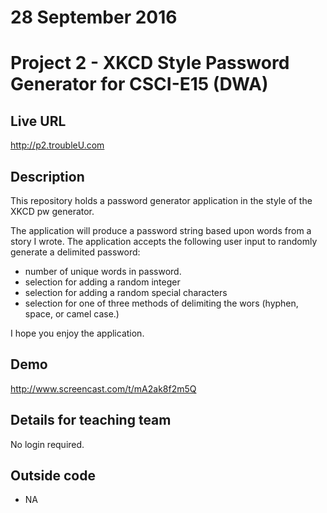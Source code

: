 # 28 September 2016
# Project 2 - XKCD Style Password Generator for CSCI-E15 (DWA)

## Live URL
<http://p2.troubleU.com>

## Description
This repository holds a password generator application in the style of the XKCD pw generator.

The application will produce a password string based upon words from a story I wrote. The application accepts the following user input to randomly generate a delimited password:

- number of unique words in password.
- selection for adding a random integer
- selection for adding a random special characters
- selection for one of three methods of delimiting the wors (hyphen, space, or camel case.)

I hope you enjoy the application.

## Demo
<http://www.screencast.com/t/mA2ak8f2m5Q>

## Details for teaching team
No login required.

## Outside code
* NA
